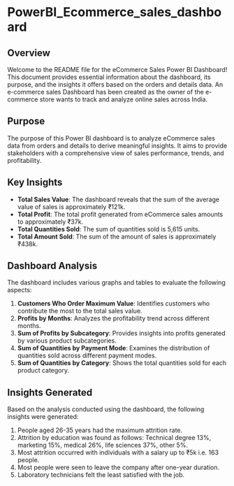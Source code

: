 # PowerBI_Ecommerce_sales_dashboard

## Overview
Welcome to the README file for the eCommerce Sales Power BI Dashboard! This document provides essential information about the dashboard, its purpose, and the insights it offers based on the orders and details data. An e-commerce sales Dashboard has been created as the owner of the e-commerce store wants to track and analyze online sales across India.

## Purpose
The purpose of this Power BI dashboard is to analyze eCommerce sales data from orders and details to derive meaningful insights. It aims to provide stakeholders with a comprehensive view of sales performance, trends, and profitability.

## Key Insights
- **Total Sales Value**: The dashboard reveals that the sum of the average value of sales is approximately ₹121k.
- **Total Profit**: The total profit generated from eCommerce sales amounts to approximately ₹37k.
- **Total Quantities Sold**: The sum of quantities sold is 5,615 units.
- **Total Amount Sold**: The sum of the amount of sales is approximately ₹438k.

## Dashboard Analysis
The dashboard includes various graphs and tables to evaluate the following aspects:

1. **Customers Who Order Maximum Value**: Identifies customers who contribute the most to the total sales value.
2. **Profits by Months**: Analyzes the profitability trend across different months.
3. **Sum of Profits by Subcategory**: Provides insights into profits generated by various product subcategories.
4. **Sum of Quantities by Payment Mode**: Examines the distribution of quantities sold across different payment modes.
5. **Sum of Quantities by Category**: Shows the total quantities sold for each product category.

## Insights Generated
Based on the analysis conducted using the dashboard, the following insights were generated:

1. People aged 26-35 years had the maximum attrition rate.
2. Attrition by education was found as follows: Technical degree 13%, marketing 15%, medical 26%, life sciences 37%, other 5%.
3. Most attrition occurred with individuals with a salary up to ₹5k i.e. 163 people.
4. Most people were seen to leave the company after one-year duration.
5. Laboratory technicians felt the least satisfied with the job.


